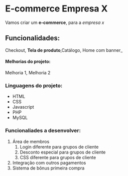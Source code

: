 # E-commerce Empresa X

Vamos criar um **e-commerce**, para a *empresa x*

## Funcionalidades:

Checkout, **Tela de produto**,Catálogo, Home com banner_

#### Melhorias do projeto:

Melhoria 1, Melhoria 2

### Linguagens do projeto:

* HTML
* CSS
* Javascript
* PHP
* MySQL

### Funcionaliades a desenvolver:
1. Área de membros
    1. Login diferente para grupos de cliente
    2. Desconto especial para grupos de cliente
    3. CSS diferente para grupos de cliente
2. Integração com outros pagamentos
3. Sistema de bônus primeira compra


